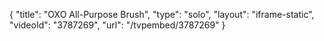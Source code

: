 {
    "title": "OXO All-Purpose Brush",
    "type": "solo",
    "layout": "iframe-static",
    "videoId": "3787269",
    "url": "\/tvpembed\/3787269"
}